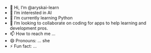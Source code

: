 - 👋 Hi, I’m @aryskai-learn
- 👀 I’m interested in AI
- 🌱 I’m currently learning Python
- 💞️ I’m looking to collaborate on coding for apps to help learning and development pros.
- 📫 How to reach me ...
- 😄 Pronouns: ... she
- ⚡ Fun fact: ... 

<!---
aryskai-learn/aryskai-learn is a ✨ special ✨ repository because its `README.md` (this file) appears on your GitHub profile.
You can click the Preview link to take a look at your changes.
--->
